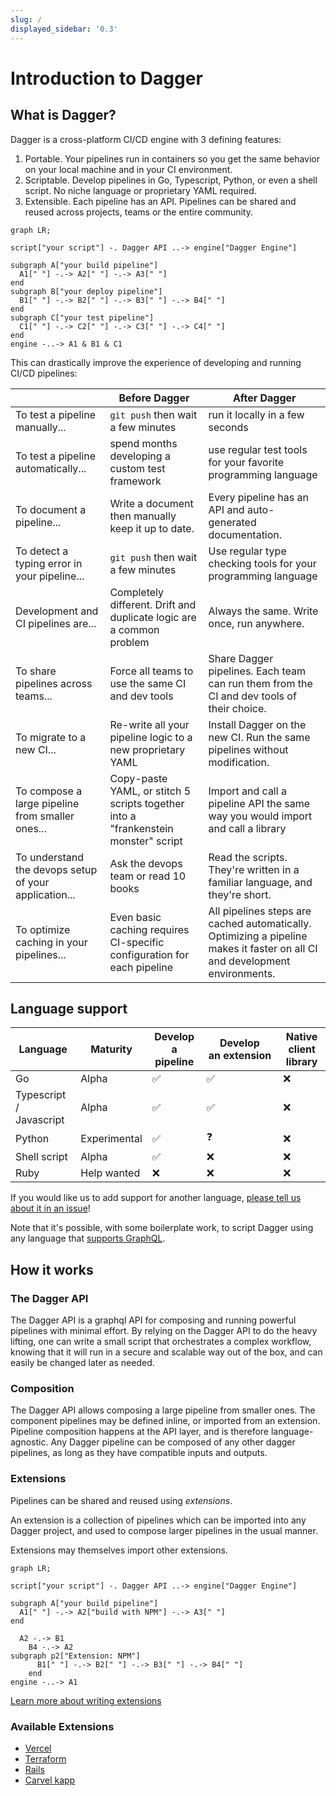 ```yaml
---
slug: /
displayed_sidebar: '0.3'
---
```


# Introduction to Dagger

## What is Dagger?

Dagger is a cross-platform CI/CD engine with 3 defining features:

1. Portable. Your pipelines run in containers so you get the same behavior on your local machine and in your CI environment.
2. Scriptable. Develop pipelines in Go, Typescript, Python, or even a shell script. No niche language or proprietary YAML required.
3. Extensible. Each pipeline has an API. Pipelines can be shared and reused across projects, teams or the entire community.

```mermaid
graph LR;

script["your script"] -. Dagger API ..-> engine["Dagger Engine"]

subgraph A["your build pipeline"]
  A1[" "] -.-> A2[" "] -.-> A3[" "]
end
subgraph B["your deploy pipeline"]
  B1[" "] -.-> B2[" "] -.-> B3[" "] -.-> B4[" "]
end
subgraph C["your test pipeline"]
  C1[" "] -.-> C2[" "] -.-> C3[" "] -.-> C4[" "]
end
engine -..-> A1 & B1 & C1
```

This can drastically improve the experience of developing and running CI/CD pipelines:

| | Before Dagger | After Dagger |
| -- | -- | -- |
| To test a pipeline manually... | `git push` then wait a few minutes |  run it locally in a few seconds |
| To test a pipeline automatically... | spend months developing a custom test framework  | use regular test tools for your favorite programming language |
| To document a pipeline... | Write a document then manually keep it up to date. | Every pipeline has an API and auto-generated documentation. |
| To detect a typing error in your pipeline... | `git push` then wait a few minutes | Use regular type checking tools for your programming language |
| Development and CI pipelines are... | Completely different. Drift and duplicate logic are a common problem | Always the same. Write once, run anywhere.
| To share pipelines across teams... | Force all teams to use the same CI and dev tools | Share Dagger pipelines. Each team can run them from the CI and dev tools of their choice.|
| To migrate to a new CI... | Re-write all your pipeline logic to a new proprietary YAML | Install Dagger on the new CI. Run the same pipelines without modification. |
| To compose a large pipeline from smaller ones... | Copy-paste YAML, or stitch 5 scripts together into a "frankenstein monster" script | Import and call a pipeline API the same way you would import and call a library |
| To understand the devops setup of your application... | Ask the devops team or read 10 books | Read the scripts. They're written in a familiar language, and they're short. |
| To optimize caching in your pipelines... | Even basic caching requires CI-specific configuration for each pipeline | All pipelines steps are cached automatically. Optimizing a pipeline makes it faster on all CI and development environments. |

## Language support

| Language | Maturity | Develop a pipeline | Develop an extension | Native client library |
| -- | -- | -- | -- | -- |
| Go | Alpha | ✅ | ✅ | ❌ |
| Typescript / Javascript | Alpha | ✅ | ✅ | ❌ |
| Python | Experimental | ✅ | ❓ | ❌ |
| Shell script | Alpha | ✅ | ❌ | ❌ |
| Ruby | Help wanted | ❌ | ❌ | ❌ |

If you would like us to add support for another language, [please tell us about it in an issue](https://github.com/dagger/dagger/issues/new)!

Note that it's possible, with some boilerplate work, to script Dagger using any language that [supports GraphQL](https://github.com/chentsulin/awesome-graphql).

## How it works

### The Dagger API

The Dagger API is a graphql API for composing and running powerful pipelines with minimal effort. By relying on the Dagger API to do the heavy lifting, one can write a small script that orchestrates a complex workflow, knowing that it will run in a secure and scalable way out of the box, and can easily be changed later as needed.

### Composition

The Dagger API allows composing a large pipeline from smaller ones. The component pipelines may be defined inline, or imported from an extension. Pipeline composition happens at the API layer, and is therefore language-agnostic. Any Dagger pipeline can be composed of any other dagger pipelines, as long as they have compatible inputs and outputs.

### Extensions

Pipelines can be shared and reused using *extensions*.

An extension is a collection of pipelines which can be imported into any Dagger project, and used to compose larger pipelines in the usual manner.

Extensions may themselves import other extensions.

```mermaid
graph LR;

script["your script"] -. Dagger API ..-> engine["Dagger Engine"]

subgraph A["your build pipeline"]
  A1[" "] -.-> A2["build with NPM"] -.-> A3[" "]
end

  A2 -.-> B1
    B4 -.-> A2
subgraph p2["Extension: NPM"]
      B1[" "] -.-> B2[" "] -.-> B3[" "] -.-> B4[" "]
    end
engine -..-> A1
```

[Learn more about writing extensions](guides/bnzm7-writing_extensions.md)

### Available Extensions

* [Vercel](https://github.com/slumbering/dagger-vercel)
* [Terraform](https://github.com/kpenfound/dagger-terraform)
* [Rails](https://github.com/kpenfound/dagger-rails)
* [Carvel kapp](https://github.com/laupse/dagger-kapp)
